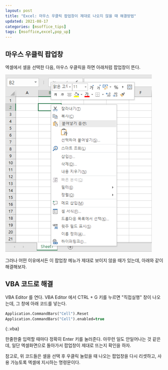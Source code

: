 ```yaml
---
layout: post
title: "Excel: 마우스 우클릭 팝업창이 제대로 나오지 않을 때 해결방법"
updated: 2021-08-17
categories: [msoffice_tips]
tags: [msoffice,excel,pop_up]
---
```


## 마우스 우클릭 팝업창

엑셀에서 셀을 선택한 다음, 마우스 우클릭을 하면 아래처럼 팝업창이 뜬다.

![그림00](/img/msoffice/tips/tips-0090.png)

그러나 어떤 이유에서든 이 팝업창 메뉴가 제대로 보이지 않을 때가 있는데, 아래와 같이 해결해보자.

## VBA 코드로 해결

VBA Editor 를 연다. VBA Editor 에서 CTRL + G 키를 누르면 "직접실행" 창이 나오는데, 그 창에 아래 코드를 넣는다.

```vb
Application.CommandBars("Cell").Reset
Application.CommandBars("Cell").enabled=true
```
{:.vba}

한줄한줄 입력할 때마다 정확히 Enter 키를 눌러준다. 아무런 일도 안일어나는 것 같은데, 일단 엑셀화면으로 돌아가서 팝업창이 제대로 뜨는지 확인을 하자.

참고로, 위 코드들은 셀을 선택 후 우클릭 눌렀을 때 나오는 팝업창을 다시 리셋하고, 사용 가능토록 엑셀에 지시하는 명령문이다.